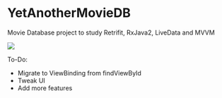 # YetAnotherMovieDB
Movie Database project to study Retrifit, RxJava2, LiveData and MVVM

![](screen.gif)



To-Do:
  - Migrate to ViewBinding from findViewById
  - Tweak UI
  - Add more features
